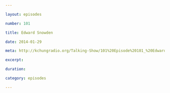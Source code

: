 ```yaml
---

layout: episodes

number: 101

title: Edward Snowden

date: 2014-01-29

meta: http://kchungradio.org/Talking-Show/101%20Episode%20101_%20Edward%20Snowden.mp3

excerpt: 

duration: 

category: episodes

---
```


